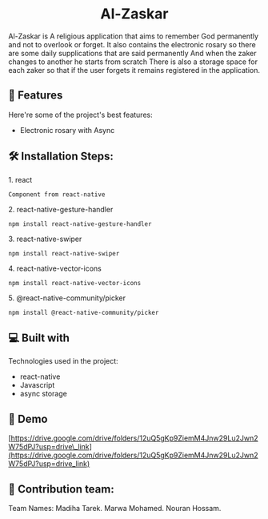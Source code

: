 <h1 align="center" id="title">Al-Zaskar</h1>

<p id="description">Al-Zaskar is A religious application that aims to remember God permanently and not to overlook or forget. It also contains the electronic rosary so there are some daily supplications that are said permanently And when the zaker changes to another he starts from scratch There is also a storage space for each zaker so that if the user forgets it remains registered in the application.</p>


  
<h2>🧐 Features</h2>

Here're some of the project's best features:

*   Electronic rosary with Async

<h2>🛠️ Installation Steps:</h2>

<p>1. react</p>

```
Component from react-native
```

<p>2. react-native-gesture-handler</p>

```
npm install react-native-gesture-handler
```

<p>3. react-native-swiper</p>

```
npm install react-native-swiper
```

<p>4. react-native-vector-icons</p>

```
npm install react-native-vector-icons
```

<p>5. @react-native-community/picker</p>

```
npm install @react-native-community/picker
```
  
  
<h2>💻 Built with</h2>

Technologies used in the project:

*   react-native
*   Javascript
*   async storage

<h2>🚀 Demo</h2>

[https://drive.google.com/drive/folders/12uQ5gKp9ZiemM4Jnw29Lu2Jwn2W75dPJ?usp=drive\_link](https://drive.google.com/drive/folders/12uQ5gKp9ZiemM4Jnw29Lu2Jwn2W75dPJ?usp=drive_link)

  <h2>🍰 Contribution team:</h2>

Team Names: Madiha Tarek.
Marwa Mohamed.
Nouran Hossam.
